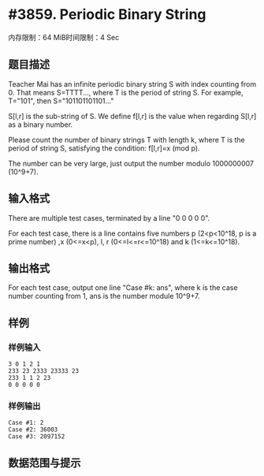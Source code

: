 # #3859. Periodic Binary String

内存限制：64 MiB时间限制：4 Sec

## 题目描述

Teacher Mai has an infinite periodic binary string S with index counting from 0. That means S=TTTT..., where T is the period of string S. For example, T="101", then S="101101101101..."

S[l,r] is the sub-string of S. We define f[l,r] is the value when regarding S[l,r] as a binary number.

Please count the number of binary strings T with length k, where T is the period of string S, satisfying the condition: f[l,r]=x (mod p).

The number can be very large, just output the number modulo 1000000007 (10^9+7).

## 输入格式

There are multiple test cases, terminated by a line "0 0 0 0 0".

For each test case, there is a line contains five numbers p (2<p<10^18, p is a prime number) ,x (0<=x<p), l, r (0<=l<=r<=10^18) and k (1<=k<=10^18).

## 输出格式

For each test case, output one line "Case #k: ans", where k is the case number counting from 1, ans is the number module 10^9+7.

## 样例

### 样例输入

    
    3 0 1 2 1
    233 23 2333 23333 23
    233 1 1 2 23
    0 0 0 0 0
    

### 样例输出

    
    Case #1: 2
    Case #2: 36003
    Case #3: 2097152
    

## 数据范围与提示
